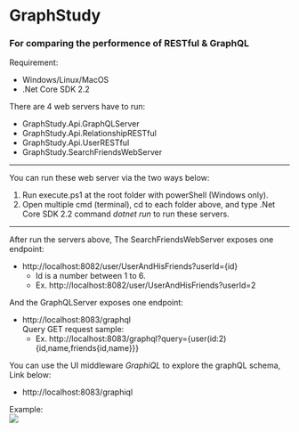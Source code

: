 # GraphStudy

### For comparing the performence of RESTful & GraphQL

Requirement:  
* Windows/Linux/MacOS
* .Net Core SDK 2.2

There are 4 web servers have to run:

* GraphStudy.Api.GraphQLServer
* GraphStudy.Api.RelationshipRESTful
* GraphStudy.Api.UserRESTful
* GraphStudy.SearchFriendsWebServer
---

You can run these web server via the two ways below:  

1. Run execute.ps1 at the root folder with powerShell (Windows only).
2. Open multiple cmd (terminal), cd to each folder above, and type .Net Core SDK 2.2 command *dotnet run* to run these servers.
---

After run the servers above, The SearchFriendsWebServer exposes one endpoint:  
* http://localhost:8082/user/UserAndHisFriends?userId={id}
  * Id is a number between 1 to 6.
  * Ex. http://localhost:8082/user/UserAndHisFriends?userId=2

And the GraphQLServer exposes one endpoint:  
* http://localhost:8083/graphql  
  Query GET request sample:  
  * Ex. http://localhost:8083/graphql?query={user(id:2){id,name,friends{id,name}}}

You can use the UI middleware *GraphiQL* to explore the graphQL schema, Link below:  
  * http://localhost:8083/graphiql  
  
  Example:  
  ![](https://upload.cc/i1/2019/08/01/08FyP4.png)
